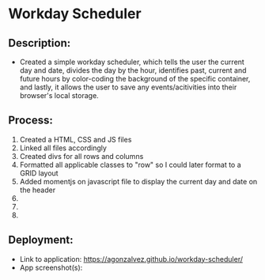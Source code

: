 # Workday Scheduler
## Description:
- Created a simple workday scheduler, which tells the user the current day and date, divides the day by the hour, identifies past, current and future hours by color-coding the background of the specific container, and lastly, it allows the user to save any events/acitivities into their browser's local storage.
## Process:
 1. Created a HTML, CSS and JS files
 2. Linked all files accordingly
 3. Created divs for all rows and columns
 4. Formatted all applicable classes to "row" so I could later format to a GRID layout
 5. Added momentjs on javascript file to display the current day and date on the header
 6. 
 7. 
 8. 


 ## Deployment:
 - Link to application: https://agonzalvez.github.io/workday-scheduler/
 - App screenshot(s):